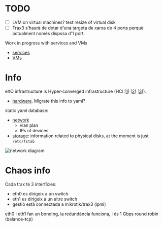 # TODO

- [ ] LVM on virtual machines? test resize of virtual disk
- [ ] Trax3 s'haurà de dotar d'una targeta de xarxa de 4 ports perquè actualment només disposa d'1 port.

Work in progress with services and VMs

- [services](https://github.com/guifi-exo/public/blob/master/infrastructure/services.md)
- [VMs](https://github.com/guifi-exo/public/blob/master/infrastructure/VMs.md)

# Info

eXO infrastructure is Hyper-converged infrastructure (HCI [[1](https://en.wikipedia.org/wiki/Hyper-converged_infrastructure)] [[2](http://www.helixstorm.com/hyperconverged-infrastructure/)] [[3](https://www.prowesscorp.com/hyper-converged-infrastructure-the-next-data-center-evolution/)]).

- [hardware](https://github.com/guifi-exo/public/blob/master/infrastructure/hardware.md). Migrate this info to yaml?

static yaml database:

- [network](https://github.com/guifi-exo/public/blob/master/infrastructure/db/network.yml)
    - vlan plan
    - IPs of devices
- [storage](https://github.com/guifi-exo/public/blob/master/infrastructure/db/storage.yml): information related to physical disks, at the moment is just `/etc/fstab`


![network diagram](https://github.com/guifi-exo/public/raw/master/infrastructure/diagrams/network_diagram.png)

# Chaos info

Cada trax té 3 interfícies:

- eth0 es dirigeix a un switch
- eth1 es dirigeix a un altre switch
- gestió està connectada a mikrotik/trax3 (ipmi)

eth0 i eth1 fan un bonding, la redundància funciona, i és 1 Gbps round robin (balance-tcp)
